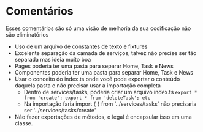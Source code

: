 # Comentários
Esses comentários são só uma visão de melhoria da sua codificação não são eliminatórios

- Uso de um arquivo de constantes de texto e fixtures
- Excelente separação da camada de serviços, talvez não precise ser tão separada mas ideia muito boa
- Pages poderia ter uma pasta para separar Home, Task e News
- Componentes poderia ter uma pasta para separar Home, Task e News
- Usar o conceito do index.ts onde você pode exportar o conteúdo daquela pasta e não precisar usar a importação completa
   - Dentro de services/tasks, poderia criar um arquivo index.ts
     `
     export * from 'create';
     export * from 'deleteTask';
     etc
     `
   - Na importação  faria import { } from '../services/tasks' não precisaria ser '../services/tasks/create'
- Não fazer exportações de métodos, o legal é encapsular isso em uma classe.
